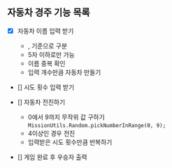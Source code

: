 ## 자동차 경주 기능 목록

- [x] 자동차 이름 입력 받기

  - , 기준으로 구분
  - 5자 이하로만 가능
  - 이름 중복 확인
  - 입력 개수만큼 자동차 만들기

- [] 시도 횟수 입력 받기

- [] 자동차 전진하기

  - 0에서 9까지 무작위 값 구하기
    `MissionUtils.Random.pickNumberInRange(0, 9);`
  - 4이상인 경우 전진
  - 입력받은 시도 횟수만큼 반복하기

- [] 게임 완료 후 우승자 출력
